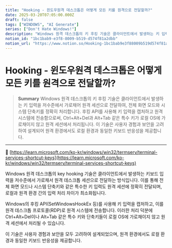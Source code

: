 ```yaml
---
title: "Hooking - 윈도우원격 데스크톱은 어떻게 모든 키를 원격으로 전달할까?"
date: 2025-03-20T07:05:00.000Z
draft: false
tags: ["WINDOWS", "AI Generate"]
series: ["Don't Hate Windows!"]
description: "Windows 원격 데스크톱의 키 후킹 기술은 클라이언트에서 발생하는 키 입력을 저수준에서 가로채어 원격 세션으로 전달하여, 전체 화면 모드와 시스템 단축키를 정확히 처리합니다. 후킹 API를 사용해 키 입력을 캡처하고 원격 시스템에 전송함으로써, Ctrl+Alt+Del과 Alt+Tab 같은 특수 키가 로컬 OS에 가로채이지 않고 원격 세션에서 처리됩니다. 이 기술은 사용자 경험과 보안을 고려하여 설계되어 원격 환경에서도 로컬 환경과 동일한 키보드 반응성을 제공합니다."
notion_id: "1bc1bab9-e3f8-8009-b519-d574f81a2dbb"
notion_url: "https://www.notion.so/Hooking-1bc1bab9e3f88009b519d574f81a2dbb"
---
```


# Hooking - 윈도우원격 데스크톱은 어떻게 모든 키를 원격으로 전달할까?

> **Summary**
> Windows 원격 데스크톱의 키 후킹 기술은 클라이언트에서 발생하는 키 입력을 저수준에서 가로채어 원격 세션으로 전달하여, 전체 화면 모드와 시스템 단축키를 정확히 처리합니다. 후킹 API를 사용해 키 입력을 캡처하고 원격 시스템에 전송함으로써, Ctrl+Alt+Del과 Alt+Tab 같은 특수 키가 로컬 OS에 가로채이지 않고 원격 세션에서 처리됩니다. 이 기술은 사용자 경험과 보안을 고려하여 설계되어 원격 환경에서도 로컬 환경과 동일한 키보드 반응성을 제공합니다.

---

🔗 [https://learn.microsoft.com/ko-kr/windows/win32/termserv/terminal-services-shortcut-keys](https://learn.microsoft.com/ko-kr/windows/win32/termserv/terminal-services-shortcut-keys)

Windows 원격 데스크톱의 key hooking 기술은 클라이언트에서 발생하는 키보드 입력을 저수준에서 가로채서 원격 데스크톱 세션으로 전달하는 방식입니다. 이를 통해 전체 화면 모드나 시스템 단축키와 같은 특수한 키 입력도 원격 세션에 정확히 전달되며, 로컬과 원격 환경 간의 입력 처리 차이가 최소화됩니다.

Windows의 후킹 API(SetWindowsHookEx 등)를 사용해 키 입력을 캡처하고, 이를 원격 데스크톱 프로토콜(RDP)로 원격 시스템에 전송합니다. 이러한 처리 덕분에 Ctrl+Alt+Del이나 Alt+Tab 같은 특수 키와 단축키들이 로컬 OS에 가로채이지 않고 원격 세션에서 처리될 수 있습니다.

이 기술은 사용자 경험과 보안을 모두 고려하여 설계되었으며, 원격 환경에서도 로컬 환경과 동일한 키보드 반응성을 제공합니다.


